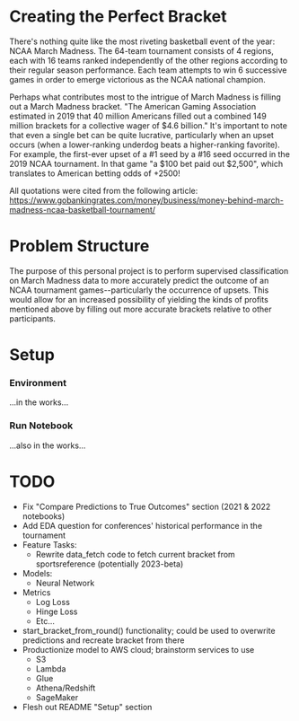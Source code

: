 # Creating the Perfect Bracket

There's nothing quite like the most riveting basketball event of the year: NCAA March Madness. The 64-team tournament consists of 4 regions, each with 16 teams ranked independently of the other regions according to their regular season performance. Each team attempts to win 6 successive games in order to emerge victorious as the NCAA national champion.

Perhaps what contributes most to the intrigue of March Madness is filling out a March Madness bracket. "The American Gaming Association estimated in 2019 that 40 million Americans filled out a combined 149 million brackets for a collective wager of \$4.6 billion." It's important to note that even a single bet can be quite lucrative, particularly when an upset occurs (when a lower-ranking underdog beats a higher-ranking favorite). For example, the first-ever upset of a #1 seed by a #16 seed occurred in the 2019 NCAA tournament. In that game "a \$100 bet paid out \$2,500", which translates to American betting odds of +2500!

All quotations were cited from the following article:
https://www.gobankingrates.com/money/business/money-behind-march-madness-ncaa-basketball-tournament/

# Problem Structure

The purpose of this personal project is to perform supervised classification on March Madness data to more accurately predict the outcome of an NCAA tournament games--particularly the occurrence of upsets. This would allow for an increased possibility of yielding the kinds of profits mentioned above by filling out more accurate brackets relative to other participants.

# Setup
### Environment
...in the works...

### Run Notebook
...also in the works...

# TODO
- Fix "Compare Predictions to True Outcomes" section (2021 & 2022 notebooks)
- Add EDA question for conferences' historical performance in the tournament
- Feature Tasks:
    - Rewrite data_fetch code to fetch current bracket from sportsreference (potentially 2023-beta)
- Models:
    - Neural Network
- Metrics
    - Log Loss
    - Hinge Loss
    - Etc...
- start_bracket_from_round() functionality; could be used to overwrite predictions and recreate bracket from there
- Productionize model to AWS cloud; brainstorm services to use
    - S3
    - Lambda
    - Glue
    - Athena/Redshift
    - SageMaker
- Flesh out README "Setup" section
